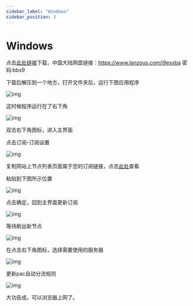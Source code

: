 ```yaml
---
sidebar_label: "Windows"
sidebar_position: 3
---
```

# Windows

点击[此处链接](https://panel.libcyber.xyz/clients/LibCyber-V2N.zip)下载，中国大陆网盘链接：https://www.lanzous.com/i9exxba 密码:bbs9

下载后解压到一个地方，打开文件夹后，运行下图应用程序

![img][v2n-icon]

这时候程序运行在了右下角

![img][v2n-back-icon]

双击右下角图标，进入主界面

点击订阅-订阅设置

![img][v2n-sub-setting]

复制网站上节点列表页面属于您的订阅链接，点击[此处](https://panel.libcyber.xyz/nodeList)查看

粘贴到下图所示位置

![img][v2n-add-sub]

点击确定，回到主界面更新订阅

![img][v2n-update-sub]

等待刷出新节点

![img][v2n-update-node-success]

在点击右下角图标，选择需要使用的服务器

![img][v2n-select-node]

更新pac自动分流规则

![img][v2n-select-pac]

大功告成，可以浏览器上网了。


[v2n-icon]: https://cdn.jsdelivr.net/gh/LibCyber/docs-cdn@v1.1.0/assets/v2-windows/v2n-icon.jpg "应用图标"
[v2n-back-icon]: https://cdn.jsdelivr.net/gh/LibCyber/docs-cdn@v1.1.0/assets/v2-windows/v2n-back-icon.jpg "任务栏图标"
[v2n-sub-setting]: https://cdn.jsdelivr.net/gh/LibCyber/docs-cdn@v1.1.0/assets/v2-windows/v2n-sub-setting.jpg "打开订阅设置"
[v2n-add-sub]: https://cdn.jsdelivr.net/gh/LibCyber/docs-cdn@v1.1.0/assets/v2-windows/v2n-add-sub.jpg "添加订阅"
[v2n-update-sub]: https://cdn.jsdelivr.net/gh/LibCyber/docs-cdn@v1.1.0/assets/v2-windows/v2n-update-sub.jpg "更新订阅"
[v2n-update-node-success]: https://cdn.jsdelivr.net/gh/LibCyber/docs-cdn@v1.1.0/assets/v2-windows/v2n-update-node-success.jpg "订阅成功"
[v2n-select-node]: https://cdn.jsdelivr.net/gh/LibCyber/docs-cdn@v1.1.0/assets/v2-windows/v2n-select-node.jpg "选择节点"
[v2n-select-pac]: https://cdn.jsdelivr.net/gh/LibCyber/docs-cdn@v1.1.0/assets/v2-windows/v2n-select-pac.jpg "更新pac智能分流规则"